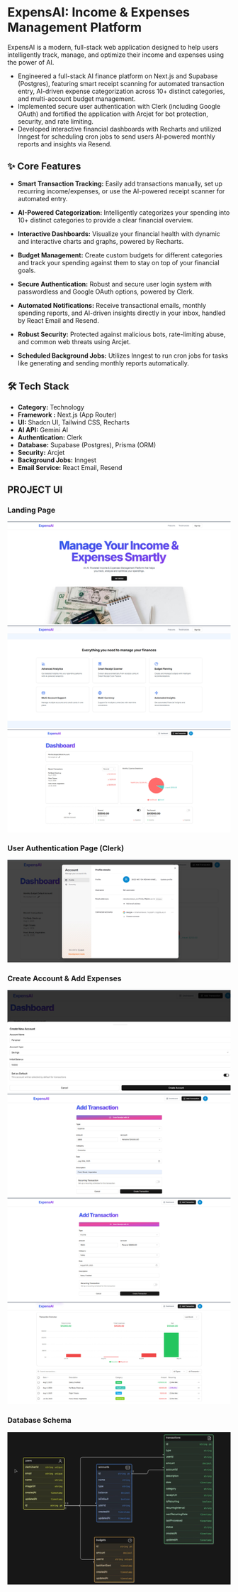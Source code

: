 # ExpensAI: Income & Expenses Management Platform

ExpensAI is a modern, full-stack web application designed to help users intelligently track, manage, and optimize their income and expenses using the power of AI.

* Engineered a full-stack AI finance platform on Next.js and Supabase (Postgres), featuring smart receipt scanning for automated transaction entry, AI-driven expense categorization across 10+ distinct categories, and multi-account budget management.
* Implemented secure user authentication with Clerk (including Google OAuth) and fortified the application with Arcjet for bot protection, security, and rate limiting.
* Developed interactive financial dashboards with Recharts and utilized Inngest for scheduling cron jobs to send users AI-powered monthly reports and insights via Resend.


## ✨ Core Features
* **Smart Transaction Tracking:** Easily add transactions manually, set up recurring income/expenses, or use the AI-powered receipt scanner for automated entry.
* **AI-Powered Categorization:** Intelligently categorizes your spending into 10+ distinct categories to provide a clear financial overview.

* **Interactive Dashboards:** Visualize your financial health with dynamic and interactive charts and graphs, powered by Recharts.
* **Budget Management:** Create custom budgets for different categories and track your spending against them to stay on top of your financial goals.
* **Secure Authentication:** Robust and secure user login system with passwordless and Google OAuth options, powered by Clerk.
* **Automated Notifications:** Receive transactional emails, monthly spending reports, and AI-driven insights directly in your inbox, handled by React Email and Resend.
* **Robust Security:** Protected against malicious bots, rate-limiting abuse, and common web threats using Arcjet.
* **Scheduled Background Jobs:** Utilizes Inngest to run cron jobs for tasks like generating and sending monthly reports automatically.

## 🛠️ Tech Stack
* **Category:** Technology
* **Framework :** Next.js (App Router)
* **UI:** Shadcn UI, Tailwind CSS, Recharts
* **AI API:** Gemini AI
* **Authentication:** Clerk
* **Database:** Supabase (Postgres), Prisma (ORM)
* **Security:** Arcjet
* **Background Jobs:** Inngest
* **Email Service:** React Email, Resend

## PROJECT UI
### Landing Page
![App UI - Landing Page](public/ui-images/landing_page.jpg)
![App UI - Features](public/ui-images/features.jpg)
![App UI - Dashboard](public/ui-images/dashboard.jpg)

### User Authentication Page (Clerk)
![App UI - User Authentication](public/ui-images/user_authentication.jpg)

### Create Account & Add Expenses
![App UI - Create Account](public/ui-images/create_account.jpg)
![App UI - Add Transaction Expense](public/ui-images/add_transaction_expense.jpg)
![App UI - Add Transaction Income](public/ui-images/add_transaction_income.jpg)
![App UI - Transactions](public/ui-images/transactions.jpg)

### Database Schema
![App UI - Database Schema Diagram](public/ui-images/database_design.jpg)